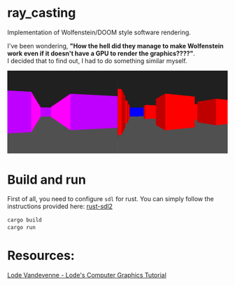 # ray_casting

  Implementation of Wolfenstein/DOOM style software rendering.
  
  I've been wondering, **"How the hell did they manage to make Wolfenstein work even if it doesn't have a GPU to render the graphics????"**.
   <br>
  I decided that to find out, I had to do something similar myself.

  ![project screenshot](screen/example_0.png)

# Build and run
  First of all, you need to configure `sdl` for rust. You can simply follow the instructions provided here: [rust-sdl2](https://github.com/Rust-SDL2/rust-sdl2)
  ``` bash
  cargo build
  cargo run
  ```

# Resources:
  [Lode Vandevenne - Lode's Computer Graphics Tutorial](https://lodev.org/cgtutor/raycasting.html)
  
